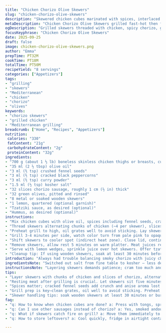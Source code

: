 ```yaml
---
title: "Chicken Chorizo Olive Skewers"
slug: "chicken-chorizo-olive-skewers"
description: "Skewered chicken cubes marinated with spices, interlaced with spicy chorizo slices and green olives. Charred lightly on a hot grill, then finished over indirect heat to lock tender moisture. Served with zesty lemon wedges and creamy tzatziki or hummus. A fusion of smoky, salty, and bright flavors sparked by simple pantry staples and real heat control."
metaDescription: "Chicken Chorizo Olive Skewers grilled fast-hot then finished slow, bursts salty olive brine with smoky chorizo and tender chicken cubes in Mediterranean style."
ogDescription: "Grilled skewers threaded with chicken, spicy chorizo, green olives. Seared then cooked indirect. Juicy, smoky, salty, bright lemons finish it off."
focusKeyphrase: "Chicken Chorizo Olive Skewers"
date: 2025-09-25
draft: false
image: chicken-chorizo-olive-skewers.png
author: "Emma"
prepTime: PT32M
cookTime: PT18M
totalTime: PT50M
recipeYield: "8 servings"
categories: ["Appetizers"]
tags:
- "grilling"
- "skewers"
- "Mediterranean"
- "chicken"
- "chorizo"
- "olives"
keywords:
- "chorizo skewers"
- "grilled chicken"
- "Mediterranean grilling"
breadcrumb: ["Home", "Recipes", "Appetizers"]
nutrition: 
 calories: "330"
 fatContent: "21g"
 carbohydrateContent: "2g"
 proteinContent: "32g"
ingredients:
- "700 g (about 1 ⅓ lb) boneless skinless chicken thighs or breasts, cubed (~34 cubes)"
- "35 ml (2 ½ tbsp) olive oil"
- "3 ml (⅗ tsp) crushed fennel seeds"
- "3 ml (⅗ tsp) cracked black peppercorns"
- "3 ml (⅗ tsp) curry powder"
- "1.5 ml (½ tsp) kosher salt"
- "32 slices chorizo sausage, roughly 1 cm (½ in) thick"
- "32 green olives, pitted and rinsed"
- "8 metal or soaked wooden skewers"
- "1 lemon, quartered (optional garnish)"
- "Tzatziki sauce, as desired (optional)"
- "Hummus, as desired (optional)"
instructions:
- "Mix chicken cubes with olive oil, spices including fennel seeds, cracked pepper, curry powder, and kosher salt in a bowl. Toss gently to coat all pieces evenly. Let rest 10 minutes if you have time, but no more."
- "Thread skewers alternating chunks of chicken (~4 per skewer), slices of chorizo (6 per skewer), and green olives (6 per skewer). The order matters little; I stagger them randomly for even heat and color."
- "Preheat grill to high, oil grates well to avoid sticking. Lay skewers over direct heat; listen for sizzle—sudden, sharp, not soft hissing."
- "Grill 3-4 minutes per side, watch color turn from pale pink to opaque ivory with seared edges. Avoid charring; burnt bits smell bitter, kill those bites."
- "Shift skewers to cooler spot (indirect heat zone). Close lid, continue cooking 10-12 minutes. Test doneness by gently pressing chicken pieces: firm yet springy. Internal temp around 74°C (165°F) if you insist on thermometers."
- "Remove skewers, allow rest 5 minutes on warm platter. Meat juices redistribute, keeps bites juicy."
- "Serve with lemon wedges, sprinkle juice over hot skewers. Offer tzatziki or hummus on the side. Creamy sauces cut through the spice and salt nicely."
- "Cleanup tip: If using wooden skewers, soak at least 30 minutes before to prevent burning."
introduction: "Always had trouble balancing smoky chorizo with juicy chicken. Tried thighs, breasts, mix — thighs hold moisture better under fire but breasts curl up more. Now, a combo works best; cubes stay plump. The key is grilling fast-hot first for the sear, auditory cues like crackle and aroma that shift from raw funk to warm spice fizz. Moving to indirect heat after forms crust, lets the cook gently finish without drying out. Olives add salty bursts, offsetting the fatty chorizo slices. I usually toss a bit more curry powder than recipes suggest — reflects my spice tolerance. Lemon juice at the end? Essential to brighten everything, cuts through richness, wakes taste buds. Trust the textures — firm, resilient chicken signals done, no stab needed. Sauce? Always creamy, never just mustard or ketchup. Tzatziki’s fresh coolness is a redemption arc for grilled meats, hummus adds a rustic charm. Both optional but highly recommended."
ingredientsNote: "Switched out salt from fine table to kosher — less dense, easier to manage, avoids over-salting. Curry powder quantity nudged upward 20% by feel — curry ties fennel’s anise notes and pepper’s heat neatly with chorizo’s smokiness. Fennel seeds you want cracked, not ground into dust; texture in bites adds surprise. If no chorizo, try smoked sausage like andouille, or spiced kielbasa for a different depth but keep texture variations. Green olives best pitted and rinsed: rinsing tempers briny punch, otherwise can overwhelm. Wooden skewers need soaking — don’t skip; avoid that burnt wood flavor sneaking in. Olive oil is favorite fat here, neutral enough yet aromatically suited for Mediterranean themes. Could substitute grapeseed oil but lose subtle fruity notes. Chicken thighs vs breasts? Thighs usually win for juiciness but breasts cook faster; mix gives balance for timing during grilling, especially if you want to feed a crowd. Chill chicken before marinating for a fresher flavor; room temp chicken tends to dry out when thrown on hot grills quickly. Timing for marinate minimal; spices cling better fresh. If pressed, dry rub with spices only moments before threading skewers. Helps texture — wet marinate can sometimes turn meat mushy if overdone."
instructionsNote: "Layering skewers demands patience; cram too much and heat won’t penetrate evenly, raw spots risk. Alternate protein and fat-heavy slices with olives to keep heat circulation and juices moving. Watch grill carefully; direct heat cooks fast, smell is key—no burnt bits allowed. If heat too high, outside chars before inside cooks. Adjust by raising quad heat to indirect zone earlier or lowering flames. Press meat gently with tongs; springs back when fibers close, signifies doneness. If still plump and squishy, wait longer, avoid stabbing with fork — juice loss. Finish over indirect heat preserves tenderness, mimics oven slow roast effect. Crucial step; skip it and chicken dries instantly. Resting is not optional even for small pieces; meat fibers relax, juices settle. Lemon wedges squirted on after resting provide sharp contrast, enhances all aromatics you just coaxed out on grill. Serving cold yogurt sauces adds texture contrast and cool relief. Clean grill grates post-cook while hot—scraper and brush, avoids buildup, helps next session. Wooden skewers? Use tongs to turn; piercing meat multiple times creates escape routes for juices, dry patches. Remember this when threading, only pierce once per piece if possible."
tips:
- "Layer skewers with chunks of chicken and slices of chorizo, alternate with olives. Don’t cram pieces tightly; heat needs to circulate or raw bits sneak in. Use metal or soaked wooden skewers; dry wood burns, bitter taste sneaks in smoke. Thread gently, avoid piercing meat multiple times to keep juices sealed in. Watch grill sounds; sizzling sharp, then softer means move to indirect heat. Time over flames varies—feel fibers firm up, spring back to touch. Colors shift pale pink to ivory, edges seared lightly."
- "Resting meat after grilling is crucial. Let skewers sit five minutes, juices redistribute. Skip resting and you lose moisture when cutting or biting. Use warm platter, cover loosely if needed. This quiet time changes bite—firmer but juicier. Skewers get more forgiving if you rushed initial cooking or your fire flamed unpredictably. Skewers cool quickly under fan or window, avoid chilling immediately. Rest room temp, no heat traps but not cold either."
- "Spices matter; cracked fennel seeds add crunch and anise aroma lost if powdered. Curry powder quantity nudged up on purpose; helps curry tie fennel, pepper, chorizo smoke. Use kosher salt, coarser grain; easier to control saltiness on meat chunks. If no chorizo, try smoked andouille or kielbasa for robust flavor variations. Each sausage type shifts overall spice balance; adjust curry/pepper accordingly. Olive oil is neutral base, could swap for grapeseed but lose subtle fruity hints."
- "Grill prep is key—clean grates, oil well to avoid sticking. Preheat high for sear, listen for telltale sizzles. Move skewers quickly once sear forms, avoid flames licking meat. High heat sears outsides; indirect zone slowly finishes cooking without drying. Use tongs gently, press chicken pieces to check doneness; feels firm yet with natural spring. If too soft or squishy, still raw. Thermometer reading 74°C (165°F) good backup but mostly rely on feel and sight."
- "Skewer handling tips: soak wooden skewers at least 30 minutes or burn risk and bitter smoke. Turn skewers with tongs, don’t stab meat repeatedly; juices escape through holes causing dryness. Alternate protein and fat slices to keep heat circulation balanced. Don’t overbunch olives or slices; too dense blocks heat, undercooks interior. Lemon wedges aren’t just garnish; squirt juice over hot meat after resting to brighten and cut fat. Serve creamy tzatziki or hummus on side for texture contrast and temperature balance."
faq:
- "q: How to know when chicken cubes are done? a: Press with tongs, springy but firm. Color changes pale pink to opaque ivory. If still soft, wait longer. Thermometer reads 74°C but don’t rely only on gadget. Sizzle and smell give clues too."
- "q: Can I use other sausages instead of chorizo? a: Yes, smoked andouille or kielbasa works. Different spices, adjust curry and pepper. Texture changes. Avoid too fine sausages that turn mushy on grill. Keep slices about half-inch thick for sear time."
- "q: What if skewers catch fire on grill? a: Move them immediately to indirect heat zone. Keep soaked skewers to prevent flare-ups. Oil grates well beforehand. Avoid heavy sugar-based marinades that drip and burn. Control flames with grill lid and flame height."
- "q: How to store leftovers? a: Cool quickly, fridge in airtight container. Reheat gently to avoid dryness, oven low temp or covered pan on stove. Skewers can be frozen but lose some texture on thaw. Use within 2-3 days for best texture. Avoid microwave for juicy bite."

---
```

